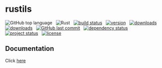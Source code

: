 # rustils
![GitHub top language](https://img.shields.io/github/languages/top/norabx/rustils)
&nbsp;
![Rust](https://github.com/NorabX/rustils/workflows/Rust/badge.svg?branch=master)
&nbsp;
[![build status](https://travis-ci.org/NorabX/rustils.svg?branch=master)](https://travis-ci.org/NorabX/rustils)
&nbsp;
[![version](https://img.shields.io/crates/v/rustils.svg)](https://crates.io/crates/rustils)
&nbsp;
[![downloads](https://img.shields.io/crates/d/rustils.svg)](https://crates.io/crates/rustils)
&nbsp;
[![downloads](https://img.shields.io/crates/dv/rustils.svg)](https://crates.io/crates/rustils)
&nbsp;
[![GitHub last commit](https://img.shields.io/github/last-commit/norabx/rustils)](https://github.com/NorabX/rustils)
&nbsp;
[![dependency status](https://deps.rs/repo/github/norabx/rustils/status.svg)](https://deps.rs/repo/github/norabx/rustils)
&nbsp;
[![project status](https://img.shields.io/badge/status-beta-orange.svg)](https://github.com/NorabX/rustils)
&nbsp;
[![license](https://img.shields.io/crates/l/rustils.svg)](https://github.com/NorabX/rustils/blob/master/LICENSE.md)
&nbsp;
## Documentation
Click [here](https://docs.rs/rustils/)
